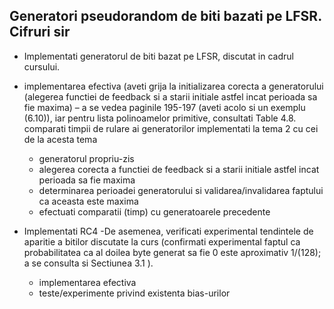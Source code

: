 Generatori pseudorandom de biti bazati pe LFSR. Cifruri sir
-
- Implementati generatorul de biti bazat pe LFSR, discutat in cadrul cursului.
- implementarea efectiva (aveti grija la initializarea corecta a generatorului (alegerea functiei de feedback si a starii initiale astfel incat perioada sa fie maxima) – a se vedea paginile 195-197 (aveti acolo si un exemplu (6.10)), iar pentru lista polinoamelor primitive, consultati Table 4.8.
comparati timpii de rulare ai generatorilor implementati la tema 2 cu cei de la acesta tema
    - generatorul propriu-zis
    - alegerea corecta a functiei de feedback si a starii initiale astfel incat perioada sa fie maxima
    - determinarea perioadei generatorului si validarea/invalidarea faptului ca aceasta este maxima
    - efectuati comparatii (timp) cu generatoarele precedente

- Implementati RC4
     -De asemenea, verificati experimental tendintele de aparitie a bitilor discutate la curs (confirmati experimental faptul ca probabilitatea ca al doilea byte generat sa fie 0 este aproximativ 1/(128); a se consulta si Sectiunea 3.1 ).
     - implementarea efectiva
     - teste/experimente privind existenta bias-urilor
